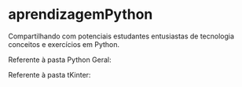 # aprendizagemPython
Compartilhando com potenciais estudantes entusiastas de tecnologia conceitos e exercícios em Python.

Referente à pasta Python Geral:

Referente à pasta tKinter:

